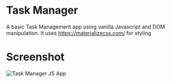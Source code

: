 # Task Manager
A basic Task Management app using vanilla Javascript and DOM manipulation.
It uses https://materializecss.com/ for styling

# Screenshot
![Task Manager JS App](https://user-images.githubusercontent.com/3445361/59263516-d2070280-8c5e-11e9-9c98-da94dbddacd4.PNG)
